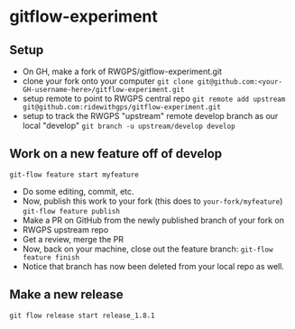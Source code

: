 # gitflow-experiment
## Setup
* On GH, make a fork of RWGPS/gitflow-experiment.git
* clone your fork onto your computer
```git clone git@github.com:<your-GH-username-here>/gitflow-experiment.git```
* setup remote to point to RWGPS central repo
```git remote add upstream git@github.com:ridewithgps/gitflow-experiment.git```
* setup to track the RWGPS "upstream" remote develop branch as our local "develop"
```git branch -u upstream/develop develop```

## Work on a new feature off of develop
```git-flow feature start myfeature```
* Do some editing, commit, etc.
* Now, publish this work to your fork (this does to ```your-fork/myfeature```)
```git-flow feature publish```
* Make a PR on GitHub from the newly published branch of your fork on
* RWGPS upstream repo
* Get a review, merge the PR
* Now, back on your machine, close out the feature branch:
```git-flow feature finish```
* Notice that branch has now been deleted from your local repo as well.

## Make a new release

```git flow release start release_1.8.1```

